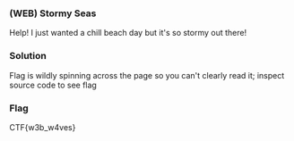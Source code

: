 ### (WEB) Stormy Seas
Help! I just wanted a chill beach day but it's so stormy out there!

### Solution
Flag is wildly spinning across the page so you can't clearly read it; inspect source code to see flag

### Flag
CTF{w3b_w4ves}